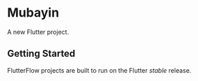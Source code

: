 # Mubayin

A new Flutter project.

## Getting Started

FlutterFlow projects are built to run on the Flutter _stable_ release.
